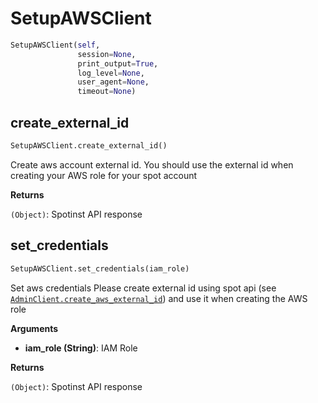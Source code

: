 <h1 id="spotinst_sdk2.clients.setup.SetupAWSClient">SetupAWSClient</h1>

```python
SetupAWSClient(self,
               session=None,
               print_output=True,
               log_level=None,
               user_agent=None,
               timeout=None)
```

<h2 id="spotinst_sdk2.clients.setup.SetupAWSClient.create_external_id">create_external_id</h2>

```python
SetupAWSClient.create_external_id()
```

Create aws account external id.
You should use the external id when creating your AWS role for your spot account

__Returns__

`(Object)`: Spotinst API response

<h2 id="spotinst_sdk2.clients.setup.SetupAWSClient.set_credentials">set_credentials</h2>

```python
SetupAWSClient.set_credentials(iam_role)
```

Set aws credentials
Please create external id using spot api (see [`AdminClient.create_aws_external_id`](#spotinst_sdk2.clients.setup.SetupAWSClient.set_credentials.AdminClient.create_aws_external_id))
and use it when creating the AWS role

__Arguments__

- __iam_role (String)__: IAM Role

__Returns__

`(Object)`: Spotinst API response

